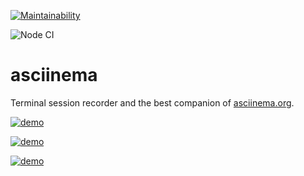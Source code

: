 [![Maintainability](https://api.codeclimate.com/v1/badges/a99a88d28ad37a79dbf6/maintainability)](https://codeclimate.com/github/codeclimate/codeclimate/maintainability)

![Node CI](https://github.com/antonsokolow/frontend-project-lvl1/actions/workflows/main.yml/badge.svg)

# asciinema

Terminal session recorder and the best companion of
[asciinema.org](https://asciinema.org).

[![demo](https://asciinema.org/a/V2SuWoTAILFC3LQMul3t4hhNU.svg)](https://asciinema.org/a/V2SuWoTAILFC3LQMul3t4hhNU?autoplay=1)

[![demo](https://asciinema.org/a/xRYx35o6s475OAirQ4gj0y7Pi.svg)](https://asciinema.org/a/xRYx35o6s475OAirQ4gj0y7Pi?autoplay=1)

[![demo](https://asciinema.org/a/b7YvgBHVKtDwQc1SqWO84Wd05.svg)](https://asciinema.org/a/b7YvgBHVKtDwQc1SqWO84Wd05?autoplay=1)